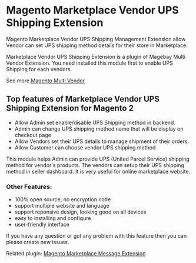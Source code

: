 # Magento Marketplace Vendor UPS Shipping Extension
Magento Marketplace Vendor UPS Shipping Management Extension allow Vendor can set UPS shipping method details for their store in Marketplace.

Marketplace Vendor UPS Shipping Extension is a plugin of Magebay Multi Vendor Extension. You need installed this module first to enable UPS Shipping for each vendors.

See more [Magento Multi Vendor](https://www.magebay.com/magento-multi-vendor-marketplace-extension)

## Top features of Marketplace Vendor UPS Shipping Extension for Magento 2
- Allow Admin set enable/disable UPS Shipping method in backend.
- Admin can change UPS shipping method name that will be display on checkout page
- Allow Vendors set their UPS details to manage shipment of their orders.
- Allow Customer can choose vendor UPS shipping method

This module helps Admin can provide UPS (United Parcel Service) shipping method for vendor's products. The vendors can setup their UPS shipping method in seller dashboard. It is very useful for online marketplace website. 

### Other Features:
- 100% open source, no encryption code
- support multiple website and language
- support reponsive design, looking good on all devices
- easy to installing and configure
- user-friendly interface

If you have any question or got any problem with this feature then you can please create new issues.

Related plugin: [Magento Marketplace Message Extension](https://github.com/magebaycom/magento-marketplace-message-extension)
